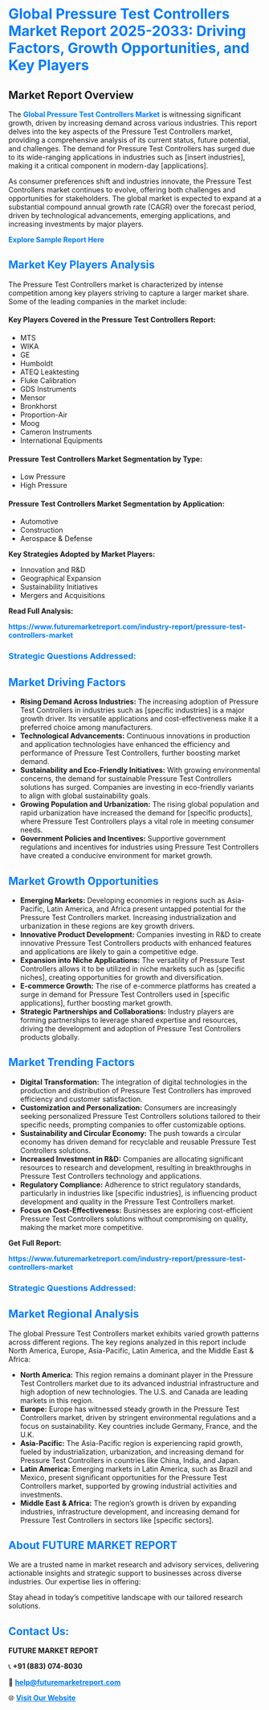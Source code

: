<h1 style="color: #007BFF;">Global Pressure Test Controllers Market Report 2025-2033: Driving Factors, Growth Opportunities, and Key Players</h1>

<section id="overview">
<h2>Market Report Overview</h2>
<p>The <a href="https://www.futuremarketreport.com/industry-report/pressure-test-controllers-market" style="color: #007BFF; text-decoration: none;"><strong>Global Pressure Test Controllers Market</strong></a> is witnessing significant growth, driven by increasing demand across various industries. This report delves into the key aspects of the Pressure Test Controllers market, providing a comprehensive analysis of its current status, future potential, and challenges. The demand for Pressure Test Controllers has surged due to its wide-ranging applications in industries such as [insert industries], making it a critical component in modern-day [applications].</p>
<p>As consumer preferences shift and industries innovate, the Pressure Test Controllers market continues to evolve, offering both challenges and opportunities for stakeholders. The global market is expected to expand at a substantial compound annual growth rate (CAGR) over the forecast period, driven by technological advancements, emerging applications, and increasing investments by major players.</p>
</section>

<section id="overview">
<p><a href="https://www.futuremarketreport.com/request-sample/reportId=92190" style="color: #007BFF; text-decoration: none;"><strong>Explore Sample Report Here</strong></a></p>
</section>

<section id="key-players">
<h2 style="color: #007BFF;">Market Key Players Analysis</h2>
<p>The Pressure Test Controllers market is characterized by intense competition among key players striving to capture a larger market share. Some of the leading companies in the market include:</p>
<h4>Key Players Covered in the Pressure Test Controllers Report:</h4>
<ul><li>MTS</li><li>WIKA</li><li>GE</li><li>Humboldt</li><li>ATEQ Leaktesting</li><li>Fluke Calibration</li><li>GDS Instruments</li><li>Mensor</li><li>Bronkhorst</li><li>Proportion-Air</li><li>Moog</li><li>Cameron Instruments</li><li>International Equipments</li></ul>
<h4>Pressure Test Controllers Market Segmentation by Type:</h4>
<ul><li>Low Pressure</li><li>High Pressure</li></ul>

<h4>Pressure Test Controllers Market Segmentation by Application:</h4>
<ul><li>Automotive</li><li>Construction</li><li>Aerospace &amp; Defense</li></ul>
<p><strong>Key Strategies Adopted by Market Players:</strong></p>
<ul>
<li>Innovation and R&D</li>
<li>Geographical Expansion</li>
<li>Sustainability Initiatives</li>
<li>Mergers and Acquisitions</li>
</ul>
</section>

<section>
<p><strong>Read Full Analysis: </strong></p><a href="https://www.futuremarketreport.com/industry-report/pressure-test-controllers-market" style="color: #007BFF; text-decoration: none;"><strong>https://www.futuremarketreport.com/industry-report/pressure-test-controllers-market</strong></a>
<h3 style="color: #007BFF;">Strategic Questions Addressed:</h3>
</section>

<section id="driving-factors">
<h2 style="color: #007BFF;">Market Driving Factors</h2>
<ul>
<li><strong>Rising Demand Across Industries:</strong> The increasing adoption of Pressure Test Controllers in industries such as [specific industries] is a major growth driver. Its versatile applications and cost-effectiveness make it a preferred choice among manufacturers.</li>
<li><strong>Technological Advancements:</strong> Continuous innovations in production and application technologies have enhanced the efficiency and performance of Pressure Test Controllers, further boosting market demand.</li>
<li><strong>Sustainability and Eco-Friendly Initiatives:</strong> With growing environmental concerns, the demand for sustainable Pressure Test Controllers solutions has surged. Companies are investing in eco-friendly variants to align with global sustainability goals.</li>
<li><strong>Growing Population and Urbanization:</strong> The rising global population and rapid urbanization have increased the demand for [specific products], where Pressure Test Controllers plays a vital role in meeting consumer needs.</li>
<li><strong>Government Policies and Incentives:</strong> Supportive government regulations and incentives for industries using Pressure Test Controllers have created a conducive environment for market growth.</li>
</ul>
</section>

<section id="growth-opportunities">
<h2 style="color: #007BFF;">Market Growth Opportunities</h2>
<ul>
<li><strong>Emerging Markets:</strong> Developing economies in regions such as Asia-Pacific, Latin America, and Africa present untapped potential for the Pressure Test Controllers market. Increasing industrialization and urbanization in these regions are key growth drivers.</li>
<li><strong>Innovative Product Development:</strong> Companies investing in R&D to create innovative Pressure Test Controllers products with enhanced features and applications are likely to gain a competitive edge.</li>
<li><strong>Expansion into Niche Applications:</strong> The versatility of Pressure Test Controllers allows it to be utilized in niche markets such as [specific niches], creating opportunities for growth and diversification.</li>
<li><strong>E-commerce Growth:</strong> The rise of e-commerce platforms has created a surge in demand for Pressure Test Controllers used in [specific applications], further boosting market growth.</li>
<li><strong>Strategic Partnerships and Collaborations:</strong> Industry players are forming partnerships to leverage shared expertise and resources, driving the development and adoption of Pressure Test Controllers products globally.</li>
</ul>
</section>

<section id="trending-factors">
<h2 style="color: #007BFF;">Market Trending Factors</h2>
<ul>
<li><strong>Digital Transformation:</strong> The integration of digital technologies in the production and distribution of Pressure Test Controllers has improved efficiency and customer satisfaction.</li>
<li><strong>Customization and Personalization:</strong> Consumers are increasingly seeking personalized Pressure Test Controllers solutions tailored to their specific needs, prompting companies to offer customizable options.</li>
<li><strong>Sustainability and Circular Economy:</strong> The push towards a circular economy has driven demand for recyclable and reusable Pressure Test Controllers solutions.</li>
<li><strong>Increased Investment in R&D:</strong> Companies are allocating significant resources to research and development, resulting in breakthroughs in Pressure Test Controllers technology and applications.</li>
<li><strong>Regulatory Compliance:</strong> Adherence to strict regulatory standards, particularly in industries like [specific industries], is influencing product development and quality in the Pressure Test Controllers market.</li>
<li><strong>Focus on Cost-Effectiveness:</strong> Businesses are exploring cost-efficient Pressure Test Controllers solutions without compromising on quality, making the market more competitive.</li>
</ul>
</section>

<section>
<p><strong>Get Full Report: </strong></p><a href="https://www.futuremarketreport.com/industry-report/pressure-test-controllers-market" style="color: #007BFF; text-decoration: none;"><strong>https://www.futuremarketreport.com/industry-report/pressure-test-controllers-market</strong></a>
<h3 style="color: #007BFF;">Strategic Questions Addressed:</h3>
</section>


<section id="regional-analysis">
<h2 style="color: #007BFF;">Market Regional Analysis</h2>
<p>The global Pressure Test Controllers market exhibits varied growth patterns across different regions. The key regions analyzed in this report include North America, Europe, Asia-Pacific, Latin America, and the Middle East & Africa:</p>
<ul>
<li><strong>North America:</strong> This region remains a dominant player in the Pressure Test Controllers market due to its advanced industrial infrastructure and high adoption of new technologies. The U.S. and Canada are leading markets in this region.</li>
<li><strong>Europe:</strong> Europe has witnessed steady growth in the Pressure Test Controllers market, driven by stringent environmental regulations and a focus on sustainability. Key countries include Germany, France, and the U.K.</li>
<li><strong>Asia-Pacific:</strong> The Asia-Pacific region is experiencing rapid growth, fueled by industrialization, urbanization, and increasing demand for Pressure Test Controllers in countries like China, India, and Japan.</li>
<li><strong>Latin America:</strong> Emerging markets in Latin America, such as Brazil and Mexico, present significant opportunities for the Pressure Test Controllers market, supported by growing industrial activities and investments.</li>
<li><strong>Middle East & Africa:</strong> The region’s growth is driven by expanding industries, infrastructure development, and increasing demand for Pressure Test Controllers in sectors like [specific sectors].</li>
</ul>
</section>

<footer>
<h2 style="color: #007BFF;">About FUTURE MARKET REPORT</h2>
<p>We are a trusted name in market research and advisory services, delivering actionable insights and strategic support to businesses across diverse industries. Our expertise lies in offering:</p>

<p>Stay ahead in today’s competitive landscape with our tailored research solutions.</p>

<h2 style="color: #007BFF;">Contact Us:</h2>
<p><strong>FUTURE MARKET REPORT</strong></p>
<p>📞 <strong>+91 (883) 074-8030</strong></p>
<p>📧 <strong><a href="mailto:help@futuremarketreport.com" style="color: #007BFF;">help@futuremarketreport.com</a></strong></p>
<p>🌐 <strong><a href="https://www.futuremarketreport.com/" style="color: #007BFF;">Visit Our Website</a></strong></p>
</footer>